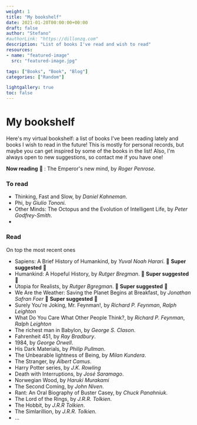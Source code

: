 ```yaml
---
weight: 1
title: "My bookshelf"
date: 2021-01-20T00:00:00+00:00
draft: false
author: "Stefano"
#authorLink: "https://dillonzq.com"
description: "List of books I've read and wish to read"
resources:
- name: "featured-image"
  src: "featured-image.jpg"

tags: ["Books", "Book", "Blog"]
categories: ["Random"]

lightgallery: true
toc: false
---
```


# My bookshelf  

Here's my virtual bookshelf: a list of books I've been reading lately and books I wish to read in the future! This is mostly for personal records, but maybe you can get inspired by some of the books in the list! Also, I'm always open to new suggestions, so contact me if you have one!

**Now reading** :book: : The Emperor's new mind, by *Roger Penrose*.

### To read

- Thinking, Fast and Slow, by *Daniel Kahneman*.
- Phi, by *Giulio Tononi*.
- Other Minds: The Octopus and the Evolution of Intelligent Life, by *Peter Godfrey-Smith*.
-

### Read
On top the most recent ones

- Sapiens: A Brief History of Humankind, by *Yuval Noah Harari*. :book: **Super suggested** :book:
- Humankind: A Hopeful History, by *Rutger Bregman*. :book: **Super suggested** :book:
- Utopia for Realists, by *Rutger Bgregman*. :book: **Super suggested** :book:
- We Are the Weather: Saving the Planet Begins at Breakfast, by *Jonathan Safran Foer* :book: **Super suggested** :book:
- Surely You're Joking, Mr. Feynman!, by *Richard P. Feynman*, *Ralph Leighton*
- What Do You Care What Other People Think?, by *Richard P. Feynman*, *Ralph Leighton*
- The richest man in Babylon, by *George S. Clason*.
- Fahrenheit 451, by *Ray Bradbury*.
- 1984, by *George Orwell*.
- His Dark Materials, by *Philip Pullman*.
- The Unbearable lightness of Being, by *Milan Kundera*.
- The Stranger, by *Albert Camus*.
- Harry Potter series, by *J.K. Rowling*
- Death with Interruptions, by *José Saramago*.
- Norwegian Wood, by *Haruki Murakami*
- The Second Coming, by *John Niven*.
- Rant: An Oral Biography of Buster Casey, by *Chuck Panahniuk*.
- The Lord of the Rings, by *J.R.R. Tolkien*.
- The Hobbit, by *J.R.R Tolkien*.
- The Simlarillion, by *J.R.R. Tolkien*.
- ...
